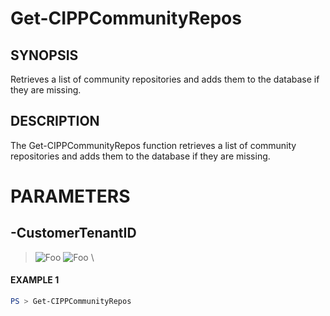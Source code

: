 # Get-CIPPCommunityRepos
## SYNOPSIS
Retrieves a list of community repositories and adds them to the database if they are missing.
## DESCRIPTION
The Get-CIPPCommunityRepos function retrieves a list of community repositories and adds them to the database if they are missing.
# PARAMETERS

## **-CustomerTenantID**
> ![Foo](https://img.shields.io/badge/Type-String-Blue?) ![Foo](https://img.shields.io/badge/Mandatory-TRUE-Red?) \


 #### EXAMPLE 1
```powershell
PS > Get-CIPPCommunityRepos
```

